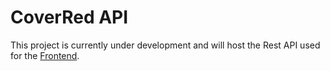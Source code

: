 # CoverRed API

This project is currently under development and will host the Rest API used for the [Frontend](https://github.com/CoverRed/Frontend).
